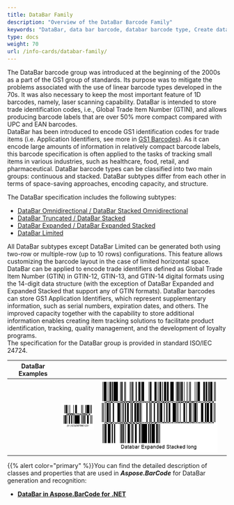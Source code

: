 ```yaml
---
title: DataBar Family
description: "Overview of the DataBar Barcode Family"
keywords: "DataBar, data bar barcode, databar barcode type, Create databar barcodes, databar stacked, Read databar codes, what is databar, databar stacked barcodes, generate databar barcode, matrix barcodes, 1D barcodes, stacked linear barcodes, gs1, gs1 barcodes, gs1 databar, databar generator, databar reader, recognise data bar codes, scan databar barcode, databar family, databar expanded, databar limited, databar truncated"
type: docs
weight: 70
url: /info-cards/databar-family/
---
```


The DataBar barcode group was introduced at the beginning of the 2000s as a part of the GS1 group of standards. Its purpose was to mitigate the problems associated with the use of linear barcode types developed in the 70s. It was also necessary to keep the most important feature of 1D barcodes, namely, laser scanning capability.
DataBar is intended to store trade identification codes, i.e., Global Trade Item Number (GTIN), and allows producing barcode labels that are over 50% more compact compared with UPC and EAN barcodes.  
DataBar has been introduced to encode GS1 identification codes for trade items (i.e. Application Identifiers, see more in [GS1 Barcodes](/barcode/net/generating-barcodes-using-new-barcode-generation-api/)). As it can encode large amounts of information in relatively compact barcode labels, this barcode specification is often applied to the tasks of tracking small items in various industries, such as healthcare, food, retail, and pharmaceutical. DataBar barcode types can be classified into two main groups: continuous and stacked. DataBar subtypes differ from each other in terms of space-saving approaches, encoding capacity, and structure.

The DataBar specification includes the following subtypes: 
- [DataBar Omnidirectional / DataBar Stacked Omnidirectional](/barcode/info-cards/databar-omnidirectional/)
- [DataBar Truncated / DataBar Stacked](/barcode/info-cards/databar-truncated/)
- [DataBar Expanded / DataBar Expanded Stacked](/barcode/info-cards/databar-expanded/)
- [DataBar Limited](/barcode/info-cards/databar-limited/)
  
All DataBar subtypes except DataBar Limited can be generated both using two-row or multiple-row (up to 10 rows) configurations. This feature allows customizing the barcode layout in the case of limited horizontal space. DataBar can be applied to encode trade identifiers defined as Global Trade Item Number (GTIN) in GTIN-12, GTIN-13, and GTIN-14 digital formats using the 14-digit data structure (with the exception of DataBar Expanded and Expanded Stacked that support any of GTIN formats). DataBar barcodes can store GS1 Application Identifiers, which represent supplementary information, such as serial numbers, expiration dates, and others. The improved capacity together with the capability to store additional information enables creating item tracking solutions to facilitate product identification, tracking, quality management, and the development of loyalty programs.  
The specification for the DataBar group is provided in standard ISO/IEC 24724. 

|DataBar Examples| | | |
| :-: | :-: | :-: | :-: |
| |<img src="databaraspectratio15.png" alt="DataBar Barcode Sample 1">|<img src="databarrows3.png" alt="DataBar Barcode Sample 2">|
  
{{% alert color="primary" %}}You can find the detailed description of classes and properties that are used in ***Aspose.BarCode*** for DataBar generation and recognition:
- [**DataBar in Aspose.BarCode for .NET**](/barcode/net/databar-barcodes/)
